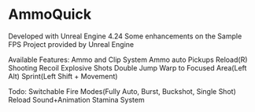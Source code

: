 # AmmoQuick

Developed with Unreal Engine 4.24
Some enhancements on the Sample FPS Project provided by Unreal Engine

Available Features:
	Ammo and Clip System
	Ammo auto Pickups
	Reload(R)
	Shooting Recoil
	Explosive Shots
	Double Jump
	Warp to Focused Area(Left Alt)
	Sprint(Left Shift + Movement)

Todo:
	Switchable Fire Modes(Fully Auto, Burst, Buckshot, Single Shot)
	Reload Sound+Animation
	Stamina System